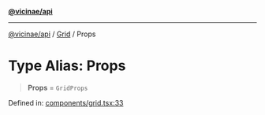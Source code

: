 [**@vicinae/api**](../../../../README.md)

***

[@vicinae/api](../../../../README.md) / [Grid](../README.md) / Props

# Type Alias: Props

> **Props** = `GridProps`

Defined in: [components/grid.tsx:33](https://github.com/vicinaehq/vicinae/blob/c742d5fc509336339909dd669955b863f086bf4e/api/src/api/components/grid.tsx#L33)
